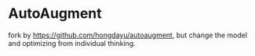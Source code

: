 # AutoAugment

fork by https://github.com/hongdayu/autoaugment, but change the model and optimizing from individual thinking.
